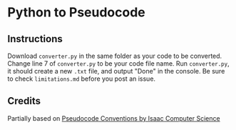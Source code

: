 # Python to Pseudocode
## Instructions
Download `converter.py` in the same folder as your code to be converted.
Change line 7 of `converter.py` to be your code file name.
Run `converter.py`, it should create a new `.txt` file, and output "Done" in the console.
Be sure to check `limitations.md` before you post an issue.
## Credits
Partially based on [Pseudocode Conventions by Isaac Computer Science](https://isaaccomputerscience.org/concepts/isaac_pseudocode?examBoard=all&stage=all)
